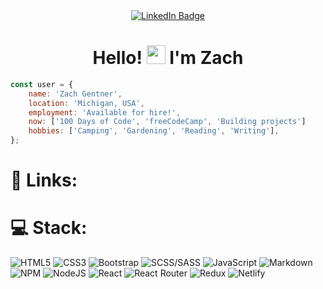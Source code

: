<div id="header" align="center">
  <div id="badges">
    <a href="https://www.linkedin.com/in/zachgentner/" target="_blank">
      <img src="https://img.shields.io/badge/LinkedIn-blue?style=for-the-badge&logo=linkedin&logoColor=white"     alt="LinkedIn Badge"/>
    </a>
  </div>
  <img src="https://komarev.com/ghpvc/?username=zachgentner&style=flat-square&color=blue" alt=""/>
  <h1>
    Hello!
    <img src="https://media.giphy.com/media/hvRJCLFzcasrR4ia7z/giphy.gif" width="30px" height="30px"/>
    I'm Zach
</h1>
</div>

```JavaScript
const user = {
    name: 'Zach Gentner',
    location: 'Michigan, USA',
    employment: 'Available for hire!',
    now: ['100 Days of Code', 'freeCodeCamp', 'Building projects']
    hobbies: ['Camping', 'Gardening', 'Reading', 'Writing'],
};
```

<!-- https://shields.io/badges -->

# 🔗 Links:

# 💻 Stack:

![HTML5](https://img.shields.io/badge/html5-%23E34F26.svg?style=for-the-badge&logo=html5&logoColor=white) 
![CSS3](https://img.shields.io/badge/css3-%231572B6.svg?style=for-the-badge&logo=css3&logoColor=white) 
![Bootstrap](https://img.shields.io/badge/bootstrap-%231572B6.svg?style=for-the-badge&logo=css3&logoColor=white) 
![SCSS/SASS](https://img.shields.io/badge/Sass-CC6699?style=for-the-badge&logo=sass&logoColor=white) 
![JavaScript](https://img.shields.io/badge/javascript-%23323330.svg?style=for-the-badge&logo=javascript&logoColor=%23F7DF1E)
![Markdown](https://img.shields.io/badge/markdown-%23000000.svg?style=for-the-badge&logo=markdown&logoColor=white) 
![NPM](https://img.shields.io/badge/NPM-%23000000.svg?style=for-the-badge&logo=npm&logoColor=white) 
![NodeJS](https://img.shields.io/badge/node.js-6DA55F?style=for-the-badge&logo=node.js&logoColor=white) 
![React](https://img.shields.io/badge/react-%2320232a.svg?style=for-the-badge&logo=react&logoColor=%2361DAFB) 
![React Router](https://img.shields.io/badge/React_Router-CA4245?style=for-the-badge&logo=react-router&logoColor=white) 
![Redux](https://img.shields.io/badge/Redux-593D88?style=for-the-badge&logo=redux&logoColor=white) 
![Netlify](https://img.shields.io/badge/Netlify-00C7B7?style=for-the-badge&logo=netlify&logoColor=white)
<!-- ![TypeScript](https://img.shields.io/badge/TypeScript-007ACC?style=for-the-badge&logo=typescript&logoColor=white) -->
<!-- ![SQL](https://img.shields.io/badge/SQL-007ACC?style=for-the-badge&logo=sql&logoColor=white) -->


<!-- # 📊 GitHub Stats:

![](https://github-readme-streak-stats.herokuapp.com/?user=ZachGentner&theme=dark&hide_border=false)
![](https://github-readme-stats.vercel.app/api/top-langs/?username=ZachGentner&theme=dark&hide_border=false&include_all_commits=true&count_private=true&layout=compact) -->